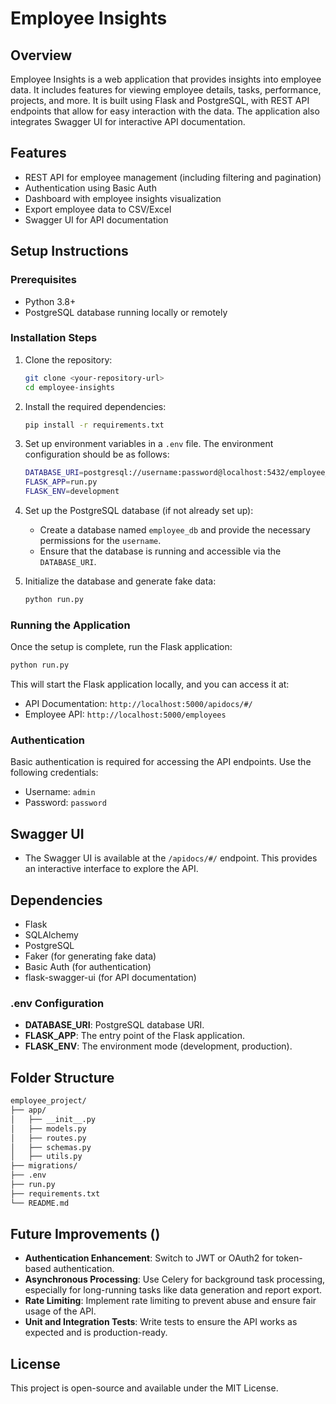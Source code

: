 
# Employee Insights

## Overview
Employee Insights is a web application that provides insights into employee data. It includes features for viewing employee details, tasks, performance, projects, and more. It is built using Flask and PostgreSQL, with REST API endpoints that allow for easy interaction with the data. The application also integrates Swagger UI for interactive API documentation.

## Features
- REST API for employee management (including filtering and pagination)
- Authentication using Basic Auth
- Dashboard with employee insights visualization
- Export employee data to CSV/Excel
- Swagger UI for API documentation

## Setup Instructions

### Prerequisites
- Python 3.8+
- PostgreSQL database running locally or remotely

### Installation Steps
1. Clone the repository:
   ```bash
   git clone <your-repository-url>
   cd employee-insights
   ```

2. Install the required dependencies:
   ```bash
   pip install -r requirements.txt
   ```

3. Set up environment variables in a `.env` file. The environment configuration should be as follows:
   ```bash
   DATABASE_URI=postgresql://username:password@localhost:5432/employee_db
   FLASK_APP=run.py
   FLASK_ENV=development
   ```

4. Set up the PostgreSQL database (if not already set up):
   - Create a database named `employee_db` and provide the necessary permissions for the `username`.
   - Ensure that the database is running and accessible via the `DATABASE_URI`.

5. Initialize the database and generate fake data:
   ```bash
   python run.py
   ```

### Running the Application
Once the setup is complete, run the Flask application:
```bash
python run.py
```

This will start the Flask application locally, and you can access it at:
- API Documentation: `http://localhost:5000/apidocs/#/`
- Employee API: `http://localhost:5000/employees`

### Authentication
Basic authentication is required for accessing the API endpoints. Use the following credentials:
- Username: `admin`
- Password: `password`

## Swagger UI
- The Swagger UI is available at the `/apidocs/#/` endpoint. This provides an interactive interface to explore the API.

## Dependencies
- Flask
- SQLAlchemy
- PostgreSQL
- Faker (for generating fake data)
- Basic Auth (for authentication)
- flask-swagger-ui (for API documentation)

### .env Configuration
- **DATABASE_URI**: PostgreSQL database URI.
- **FLASK_APP**: The entry point of the Flask application.
- **FLASK_ENV**: The environment mode (development, production).

## Folder Structure
```bash
employee_project/
├── app/
│   ├── __init__.py
│   ├── models.py
│   ├── routes.py
│   ├── schemas.py
│   ├── utils.py
├── migrations/
├── .env
├── run.py
├── requirements.txt
└── README.md
```

## Future Improvements ()

- **Authentication Enhancement**: Switch to JWT or OAuth2 for token-based authentication.
- **Asynchronous Processing**: Use Celery for background task processing, especially for long-running tasks like data generation and report export.
- **Rate Limiting**: Implement rate limiting to prevent abuse and ensure fair usage of the API.
- **Unit and Integration Tests**: Write tests to ensure the API works as expected and is production-ready.

## License
This project is open-source and available under the MIT License.


